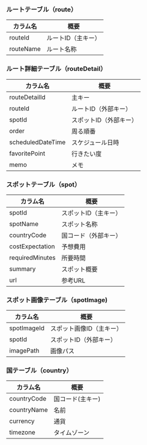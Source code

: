### ルートテーブル（route）

|カラム名|概要|
|---|---|
|routeId|ルートID（主キー）|
|routeName|ルート名称|

### ルート詳細テーブル（routeDetail）

|カラム名|概要|
|---|---|
|routeDetailId|主キー|
|routeId|ルートID（外部キー）|
|spotId|スポットID（外部キー）|
|order|周る順番|
|scheduledDateTime|スケジュール日時|
|favoritePoint|行きたい度|
|memo|メモ|

### スポットテーブル（spot）

|カラム名|概要|
|---|---|
|spotId|スポットID（主キー）|
|spotName|スポット名称|
|countryCode|国コード（外部キー）|
|costExpectation|予想費用|
|requiredMinutes|所要時間|
|summary|スポット概要|
|url|参考URL|

### スポット画像テーブル（spotImage)

|カラム名|概要|
|---|---|
|spotImageId|スポット画像ID（主キー）|
|spotId|スポットID（外部キー）|
|imagePath|画像パス|

### 国テーブル（country）

|カラム名|概要|
|---|---|
|countryCode|国コード(主キー)|
|countryName|名前|
|currency|通貨|
|timezone|タイムゾーン|
